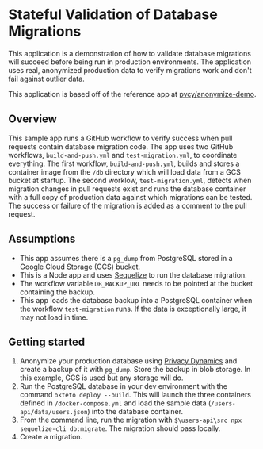 # Stateful Validation of Database Migrations

This application is a demonstration of how to validate database migrations will succeed before being run in production environments. The application uses real, anonymized production data to verify migrations work and don't fail against outlier data.

This application is based off of the reference app at [pvcy/anonymize-demo](https://github.com/pvcy/anonymize-demo).

## Overview
This sample app runs a GitHub workflow to verify success when pull requests contain database migration code.
The app uses two GitHub workflows, `build-and-push.yml` and `test-migration.yml`, to coordinate everything. The first workflow, `build-and-push.yml`, builds and stores a container image from the `/db` directory which will load data from a GCS bucket at startup. The second worklow, `test-migration.yml`, detects when migration changes in pull requests exist and runs the database container with a full copy of production data against which migrations can be tested. The success or failure of the migration is added as a comment to the pull request. 

## Assumptions
* This app assumes there is a `pg_dump` from PostgreSQL stored in a Google Cloud Storage (GCS) bucket.
* This is a Node app and uses [Sequelize](https://sequelize.org/) to run the database migration.
* The workflow variable `DB_BACKUP_URL` needs to be pointed at the bucket containing the backup.
* This app loads the database backup into a PostgreSQL container when the workflow `test-migration` runs. If the data is exceptionally large, it may not load in time.


## Getting started
1. Anonymize your production database using [Privacy Dynamics](https://www.privacydynamics.io) and create a backup of it with `pg_dump`. Store the backup in blob storage. In this example, GCS is used but any storage will do.
2. Run the PostgreSQL database in your dev environment with the command `okteto deploy --build`. This will launch the three containers defined in `/docker-compose.yml` and load the sample data (`/users-api/data/users.json`) into the database container.
3. From the command line, run the migration with `$\users-api\src npx sequelize-cli db:migrate`. The migration should pass locally.
4. Create a migration.